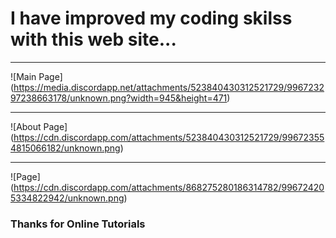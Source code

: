 # I have improved my coding skilss with this web site...

---

![Main Page] (https://media.discordapp.net/attachments/523840430312521729/996723297238663178/unknown.png?width=945&height=471)

---
![About Page] (https://cdn.discordapp.com/attachments/523840430312521729/996723554815066182/unknown.png)

---

![Page] (https://cdn.discordapp.com/attachments/868275280186314782/996724205334822942/unknown.png)

### Thanks for Online Tutorials
